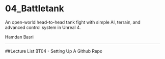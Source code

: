 # 04_Battletank
An open-world head-to-head tank fight with simple AI, terrain, and advanced control system in Unreal 4.

Hamdan Basri

---

##Lecture List
BT04 - Setting Up A Github Repo
